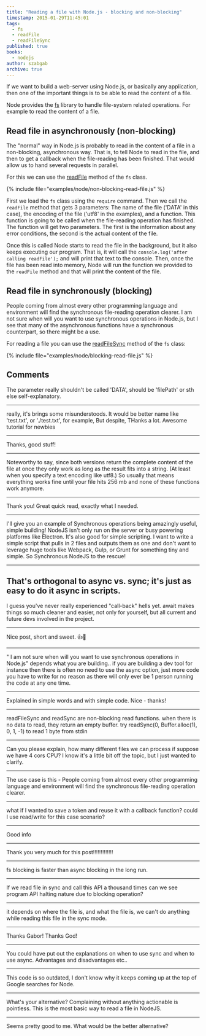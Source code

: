 ```yaml
---
title: "Reading a file with Node.js - blocking and non-blocking"
timestamp: 2015-01-29T11:45:01
tags:
  - fs
  - readFile
  - readFileSync
published: true
books:
  - nodejs
author: szabgab
archive: true
---
```



If we want to build a web-server using Node.js, or basically any application, then
one of the important things is to be able to read the content of a file.

Node provides the [fs](http://nodejs.org/api/fs.html) library to handle file-system related operations.
For example to read the content of a file.


## Read file in asynchronously (non-blocking)

The "normal" way in Node.js is probably to read in the content of a file in a non-blocking, asynchronous way.
That is, to tell Node to read in the file, and then to get a callback when the file-reading has been finished.
That would allow us to hand several requests in parallel.

For this we can use the [readFile](http://nodejs.org/api/fs.html#fs_fs_readfile_filename_options_callback)
method of the `fs` class.

{% include file="examples/node/non-blocking-read-file.js" %}

First we load the `fs` class using the `require` command. Then we call the `readFile` method
that gets 3 parameters: The name of the file ('DATA' in this case), the encoding of the file ('utf8' in the examples),
and a function. This function is going to be called when the file-reading operation has finished.
The function will get two parameters. The first is the information about any error conditions, the second is the actual
content of the file.

Once this is called Node starts to read the file in the background, but it also keeps executing our program. That is,
it will call the `console.log('after calling readFile');` and will print that text to the console.
Then, once the file has been read into memory, Node will run the function we provided to the `readFile` method
and that will print the content of the file.


## Read file in synchronously (blocking)

People coming from almost every other programming language and environment will find the synchronous file-reading
operation clearer. I am not sure when will you want to use synchronous operations in Node.js, but I see
that many of the asynchronous functions have a synchronous counterpart, so there might be a use.

For reading a file you can use the [readFileSync](http://nodejs.org/api/fs.html#fs_fs_readfilesync_filename_options)
method of the `fs` class:

{% include file="examples/node/blocking-read-file.js" %}

## Comments

The parameter really shouldn't be called 'DATA', should be 'filePath' or sth else self-explanatory.

---

really, it's brings some misunderstoods. It would be better name like 'test.txt', or './test.txt', for example, But despite, THanks a lot. Awesome tutorial for newbies

<hr>

Thanks, good stuff!

<hr>

Noteworthy to say, since both versions return the complete content of the file at once they only work as long as the result fits into a string. (At least when you specify a text encoding like utf8.) So usually that means everything works fine until your file hits 256 mb and none of these functions work anymore.

<hr>

Thank you! Great quick read, exactly what I needed.

<hr>

I'll give you an example of Synchronous operations being amazingly useful, simple building! NodeJS isn't only run on the server or busy powering platforms like Electron. It's also good for simple scripting. I want to write a simple script that pulls in 2 files and outputs them as one and don't want to leverage huge tools like Webpack, Gulp, or Grunt for something tiny and simple. So Synchronous NodeJS to the rescue!

---
That's orthogonal to async vs. sync; it's just as easy to do it async in scripts.
---

I guess you've never really experienced "call-back" hells yet. await makes things so much cleaner and easier, not only for yourself, but all current and future devs involved in the project.

<hr>

Nice post, short and sweet. 👍🍓

<hr>

" I am not sure when will you want to use synchronous operations in Node.js" depends what you are building.. if you are building a dev tool for instance then there is often no need to use the async option, just more code you have to write for no reason as there will only ever be 1 person running the code at any one time.

<hr>

Explained in simple words and with simple code. Nice - thanks!

<hr>
readFileSync and readSync are non-blocking read functions. when there is no data to read, they return an empty buffer. try readSync(0, Buffer.alloc(1), 0, 1, -1) to read 1 byte from stdin

<hr>

Can you please explain, how many different files we can process if suppose we have 4 cors CPU?
I know it's a little bit off the topic, but I just wanted to clarify.

<hr>

The use case is this - People coming from almost every other programming language and environment will find the synchronous file-reading operation clearer.

<hr>

what if I wanted to save a token and reuse it with a callback function? could I use read/write for this case scenario?

<hr>

Good info

<hr>

Thank you very much for this post!!!!!!!!!!!!!

<hr>

fs blocking is faster than async blocking in the long run.

<hr>
If we read file in sync and call this API a thousand times can we see program API halting nature due to blocking operation?

---
it depends on where the file is, and what the file is, we can't do anything while reading this file in the sync mode.

<hr>

Thanks Gabor! Thanks God!

<hr>

You could have put out the explanations on when to use sync and when to use async.
Advantages and disadvantages etc..

<hr>

This code is so outdated, I don't know why it keeps coming up at the top of Google searches for Node.

---
What's your alternative? Complaining without anything actionable is pointless. This is the most basic way to read a file in NodeJS.

---
Seems pretty good to me. What would be the better alternative?
